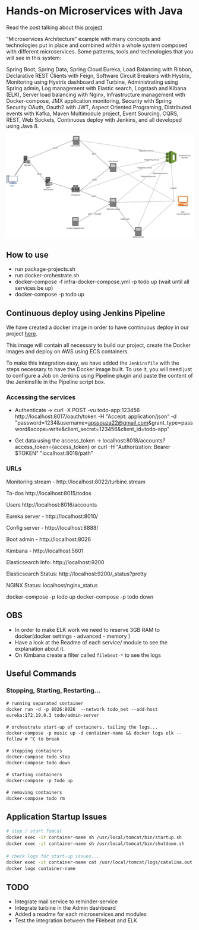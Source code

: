 # Hands-on Microservices with Java

Read the post talking about this [project](https://medium.com/hands-on-microservices-with-java/hands-on-microservices-with-java-e8a5b5b022ee)
 
“Microservices Architecture” example with many concepts and technologies put in place and combined within a whole system composed with different microservices. 
Some patterns, tools and technologies that you will see in this system:

Spring Boot, Spring Data, Spring Cloud Eureka, Load Balancing with Ribbon, 
Declarative REST Clients with Feign, Software Circuit Breakers with Hystrix, 
Monitoring using Hystrix dashboard and Turbine, Administrating using Spring admin,
Log management with Elastic search, Logstash and Kibana (ELK), Server load balancing with Nginx,
Infrastructure management with Docker-compose, JMX application monitoring,
Security with Spring Security OAuth, Oauth2 with JWT, Aspect Oriented Programing, 
Distributed events with Kafka, Maven Multimodule project, Event Sourcing, 
CQRS, REST, Web Sockets, Continuous deploy with Jenkins, and all developed using Java 8.

![Alt text](microservices-architecture.jpg?raw=true "microservices architecture")


## How to use

* run package-projects.sh
* run docker-orchestrate.sh
* docker-compose -f infra-docker-compose.yml -p todo up (wait until all services be up)
* docker-compose -p todo up 

## Continuous deploy using Jenkins Pipeline
We have created a docker image in order to have continuous deploy in our project [here](https://github.com/apssouza22/build-deploy).

This image will contain all necessary to build our project, create the Docker images and 
deploy on AWS using ECS containers. 

To make this integration easy, we have added the `Jenkinsfile` with the steps necessary to have
the Docker image built. To use it, you will need just to configure a Job on Jenkins using Pipeline plugin
and paste the content of the Jenkinsfile in the Pipeline script box.

### Accessing the services
* Authenticate -> curl -X POST -vu todo-app:123456 http://localhost:8017/oauth/token -H "Accept: application/json" -d "password=1234&username=apssouza22@gmail.com&grant_type=password&scope=write&client_secret=123456&client_id=todo-app"  

* Get data using the access_token -> localhost:8018/accounts?access_token={access_token} or curl -H "Authorization: Bearer $TOKEN" "localhost:8018/path"

### URLs
Monitoring stream - http://localhost:8022/turbine.stream

To-dos http://localhost:8015/todos

Users http://localhost:8016/accounts 

Eureka server - http://localhost:8010/

Config server - http://localhost:8888/

Boot admin - http://localhost:8026

Kimbana - http://localhost:5601

Elasticsearch Info: http://localhost:9200

Elasticsearch Status: http://localhost:9200/_status?pretty

NGINX Status: localhost/nginx_status

docker-compose -p todo up
docker-compose -p todo down

## OBS
* In order to make ELK work we need to reserve 3GB RAM to docker(docker settings - advanced - memory )
* Have a look at the Readme of each service/ module to see the explanation about it.
* On Kimbana create a filter called `filebeat-*` to see the logs
## Useful Commands

### Stopping, Starting, Restarting...

```
# running separated container
docker run -d -p 8026:8026  --network todo_net --add-host eureka:172.19.0.3 todo/admin-server

# orchestrate start-up of containers, tailing the logs...
docker-compose -p music up -d container-name && docker logs elk --follow # ^C to break

# stopping containers
docker-compose todo stop
docker-compose todo down

# starting containers
docker-compose -p todo up

# removing containers
docker-compose todo rm

```

## Application Startup Issues

```bash
# stop / start Tomcat
docker exec -it container-name sh /usr/local/tomcat/bin/startup.sh
docker exec -it container-name sh /usr/local/tomcat/bin/shutdown.sh

# check logs for start-up issues...
docker exec -it container-name cat /usr/local/tomcat/logs/catalina.out
docker logs container-name
```

## TODO
* Integrate mail service to reminder-service
* Integrate turbine in the Admin dashboard
* Added a readme for each microservices and modules
* Test the integration between the Filebeat and ELK